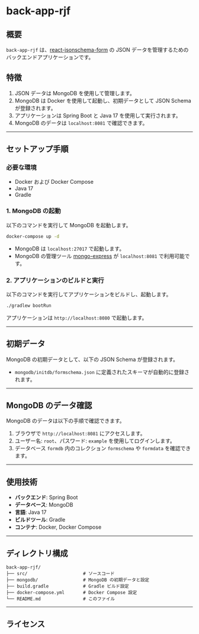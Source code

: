 # back-app-rjf

## 概要

`back-app-rjf` は、[react-jsonschema-form](https://github.com/rjsf-team/react-jsonschema-form) の JSON データを管理するためのバックエンドアプリケーションです。

## 特徴

1. JSON データは MongoDB を使用して管理します。
2. MongoDB は Docker を使用して起動し、初期データとして JSON Schema が登録されます。
3. アプリケーションは Spring Boot と Java 17 を使用して実行されます。
4. MongoDB のデータは `localhost:8081` で確認できます。

---

## セットアップ手順

### 必要な環境

- Docker および Docker Compose
- Java 17
- Gradle

### 1. MongoDB の起動

以下のコマンドを実行して MongoDB を起動します。

```sh
docker-compose up -d
```

- MongoDB は `localhost:27017` で起動します。
- MongoDB の管理ツール [mongo-express](https://github.com/mongo-express/mongo-express) が `localhost:8081` で利用可能です。

### 2. アプリケーションのビルドと実行

以下のコマンドを実行してアプリケーションをビルドし、起動します。

```sh
./gradlew bootRun
```

アプリケーションは `http://localhost:8080` で起動します。

---

## 初期データ

MongoDB の初期データとして、以下の JSON Schema が登録されます。

- `mongodb/initdb/formschema.json` に定義されたスキーマが自動的に登録されます。

---

## MongoDB のデータ確認

MongoDB のデータは以下の手順で確認できます。

1. ブラウザで `http://localhost:8081` にアクセスします。
2. ユーザー名: `root`、パスワード: `example` を使用してログインします。
3. データベース `formdb` 内のコレクション `formschema` や `formdata` を確認できます。

---

## 使用技術

- **バックエンド**: Spring Boot
- **データベース**: MongoDB
- **言語**: Java 17
- **ビルドツール**: Gradle
- **コンテナ**: Docker, Docker Compose

---

## ディレクトリ構成

```
back-app-rjf/
├── src/                     # ソースコード
├── mongodb/                 # MongoDB の初期データと設定
├── build.gradle             # Gradle ビルド設定
├── docker-compose.yml       # Docker Compose 設定
└── README.md                # このファイル
```

---

## ライセンス
